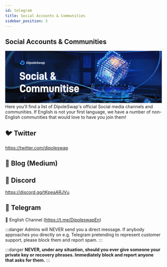 ```yaml
---
id: telegram
title: Social Accounts & Communities
sidebar_position: 3
---
```

## Social Accounts & Communities
![](../images/social.png)
Here you'll find a list of DipoleSwap's official Social media channels and communities. If English is not your first language, we have a number of non-English communities that would love to have you join them!

🐦 **Twitter**
---

https://twitter.com/dipoleswap

📰 **Blog (Medium)**
---




🤖 **Discord**
---

https://discord.gg/tKpeaARJVu

💬 **Telegram**
---

📣  English Channel (https://t.me/DipoleswapEn)



:::danger 
Admins will NEVER send you a direct message. If anybody approaches you directly on e.g. Telegram pretending to represent customer support, please block them and report spam.
:::

:::danger 
**NEVER, under any situation, should you ever give someone your private key or recovery phrases. Immediately block and report anyone that asks for them.**
:::

